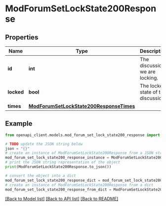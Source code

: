# ModForumSetLockState200Response


## Properties

Name | Type | Description | Notes
------------ | ------------- | ------------- | -------------
**id** | **int** | The discussion we are locking. | [default to null]
**locked** | **bool** | The locked state of the discussion. | [default to False]
**times** | [**ModForumSetLockState200ResponseTimes**](ModForumSetLockState200ResponseTimes.md) |  | 

## Example

```python
from openapi_client.models.mod_forum_set_lock_state200_response import ModForumSetLockState200Response

# TODO update the JSON string below
json = "{}"
# create an instance of ModForumSetLockState200Response from a JSON string
mod_forum_set_lock_state200_response_instance = ModForumSetLockState200Response.from_json(json)
# print the JSON string representation of the object
print(ModForumSetLockState200Response.to_json())

# convert the object into a dict
mod_forum_set_lock_state200_response_dict = mod_forum_set_lock_state200_response_instance.to_dict()
# create an instance of ModForumSetLockState200Response from a dict
mod_forum_set_lock_state200_response_from_dict = ModForumSetLockState200Response.from_dict(mod_forum_set_lock_state200_response_dict)
```
[[Back to Model list]](../README.md#documentation-for-models) [[Back to API list]](../README.md#documentation-for-api-endpoints) [[Back to README]](../README.md)


